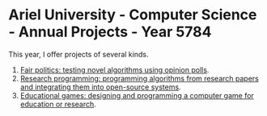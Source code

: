 # Ariel University - Computer Science - Annual Projects - Year 5784

This year, I offer projects of several kinds.

1. [Fair politics: testing novel algorithms using opinion polls](experiments/README.md).
2. [Research programming: programming algorithms from research papers and integrating them into open-source systems](opensource/README.md).
3. [Educational games: designing and programming a computer game for education or research](games/README.md).
